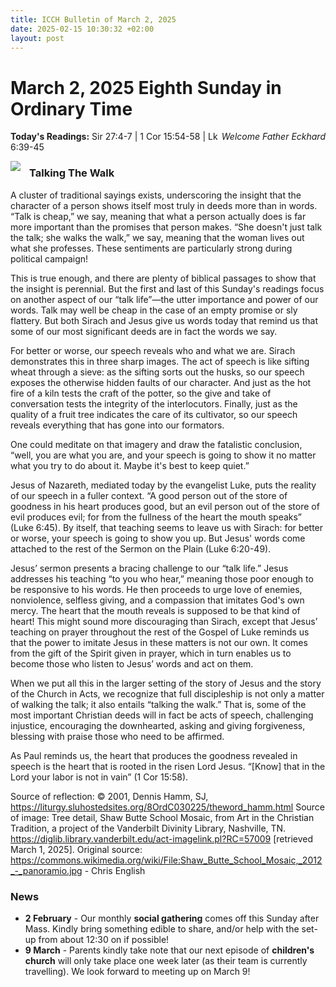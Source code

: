 ```yaml
---
title: ICCH Bulletin of March 2, 2025
date: 2025-02-15 10:30:32 +02:00
layout: post
---
```


# March 2, 2025 Eighth Sunday in Ordinary Time 
<span style="float: right"><em>Welcome Father Eckhard</em></span>
**Today's Readings:** Sir 27:4-7 | 1 Cor 15:54-58 | Lk 6:39-45


<img style="float: left; margin-right: 1em;" src="https://diglib.library.vanderbilt.edu/cdri/jpeg/shaw2390yuo09imkl97.jpg">

### Talking The Walk

A cluster of traditional sayings exists, underscoring the insight that the character of a person shows itself most truly in deeds more than in words. “Talk is cheap,” we say, meaning that what a person actually does is far more important than the promises that person makes. “She doesn't just talk the talk; she walks the walk,” we say, meaning that the woman lives out what she professes. These sentiments are particularly strong during political campaign!

This is true enough, and there are plenty of biblical passages to show that the insight is perennial. But the first and last of this Sunday's readings focus on another aspect of our “talk life”—the utter importance and power of our words. Talk may well be cheap in the case of an empty promise or sly flattery. But both Sirach and Jesus give us words today that remind us that some of our most significant deeds are in fact the words we say.

 For better or worse, our speech reveals who and what we are. Sirach demonstrates this in three sharp images. The act of speech is like sifting wheat through a sieve: as the sifting sorts out the husks, so our speech exposes the otherwise hidden faults of our character. And just as the hot fire of a kiln tests the craft of the potter, so the give and take of conversation tests the integrity of the interlocutors. Finally, just as the quality of a fruit tree indicates the care of its cultivator, so our speech reveals everything that has gone into our formators.

One could meditate on that imagery and draw the fatalistic conclusion, “well, you are what you are, and your speech is going to show it no matter what you try to do about it. Maybe it's best to keep quiet.” 

Jesus of Nazareth, mediated today by the evangelist Luke, puts the reality of our speech in a fuller context. “A good person out of the store of goodness in his heart produces good, but an evil person out of the store of evil produces evil; for from the fullness of the heart the mouth speaks” (Luke 6:45). By itself, that teaching seems to leave us with Sirach: for better or worse, your speech is going to show you up. But Jesus' words come attached to the rest of the Sermon on the Plain (Luke 6:20-49).

Jesus’ sermon presents a bracing challenge to our “talk life.” Jesus addresses his teaching “to you who hear,” meaning those poor enough to be responsive to his words. He then proceeds to urge love of enemies, nonviolence, selfless giving, and a compassion that imitates God's own mercy. The heart that the mouth reveals is supposed to be that kind of heart! This might sound more discouraging than Sirach, except that Jesus’ teaching on prayer throughout the rest of the Gospel of Luke reminds us that the power to imitate Jesus in these matters is not our own. It comes from the gift of the Spirit given in prayer, which in turn enables us to become those who listen to Jesus’ words and act on them.

When we put all this in the larger setting of the story of Jesus and the story of the Church in Acts, we recognize that full discipleship is not only a matter of walking the talk; it also entails “talking the walk.” That is, some of the most important Christian deeds will in fact be acts of speech, challenging injustice, encouraging the downhearted, asking and giving forgiveness, blessing with praise those who need to be affirmed.

As Paul reminds us, the heart that produces the goodness revealed in speech is the heart that is rooted in the risen Lord Jesus. “[Know] that in the Lord your labor is not in vain” (1 Cor 15:58). 

Source of reflection: © 2001, Dennis Hamm, SJ, https://liturgy.sluhostedsites.org/8OrdC030225/theword_hamm.html
Source of image: Tree detail, Shaw Butte School Mosaic, from Art in the Christian Tradition, a project of the Vanderbilt Divinity Library, Nashville, TN. https://diglib.library.vanderbilt.edu/act-imagelink.pl?RC=57009 [retrieved March 1, 2025]. Original source: https://commons.wikimedia.org/wiki/File:Shaw_Butte_School_Mosaic,_2012_-_panoramio.jpg - Chris English

### News 

* **2 February** - Our monthly **social gathering** comes off this Sunday after Mass. Kindly bring something edible to share, and/or help with the set-up from about 12:30 on if possible! 
* **9 March** - Parents kindly take note that our next episode of **children's church** will only take place one week later (as their team is currently travelling). We look forward to meeting up on March 9!
